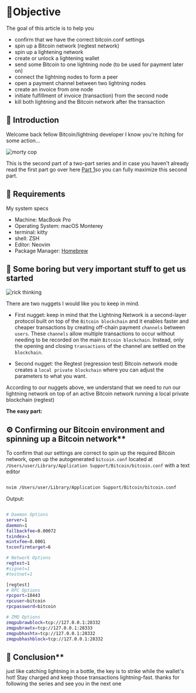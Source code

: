 # 📜Objective

The goal of this article is to help you

- confirm that we have the correct bitcoin.conf settings
- spin up a Bitcoin network (regtest network)
- spin up a lightening network
- create or unlock a lightening wallet
- send some Bitcoin to one lightning node (to be used for payment later on)
- connect the lightning nodes to form a peer
- open a payment channel between two lightning nodes
- create an invoice from one node
- initiate fulfillment of invoice (transaction) from the second node
- kill both lightning and the Bitcoin network after the transaction

## 📜 Introduction

Welcome back fellow Bitcoin/lightning developer I know you're itching for some action...

![morty cop](https://media4.giphy.com/media/v1.Y2lkPTc5MGI3NjExaGs0czQycTVkamp0ZmlxbTF0eDYxa21rcHM0dTRnemh4NWZwenVxMSZlcD12MV9pbnRlcm5hbF9naWZfYnlfaWQmY3Q9Zw/YRiRZGlioGVLAwo86B/giphy.gif)

This is the second part of a two-part series and in case you haven't already read the first part go over here [Part 1](https://hashnode.com/post/clsctrvcp00000ale7n0pfur8)so you can fully maximize this second part.

## 📜 Requirements

My system specs

- Machine: MacBook Pro
- Operating System: macOS Monterey
- terminal: kitty
- shell: ZSH
- Editor: Neovim
- Package Manager: [Homebrew](https://brew.sh/)

## 📜 Some boring but very important stuff to get us started

![rick thinking](https://media.giphy.com/media/v1.Y2lkPTc5MGI3NjExb3I0OXlvMGVuaHRseGJmZ25xdjIzczRuazVteWZ3MGs4M3ZpNnFobiZlcD12MV9pbnRlcm5hbF9naWZfYnlfaWQmY3Q9Zw/6SPT4vjEWBPjECMXwr/giphy.gif)

There are two nuggets I would like you to keep in mind.

- First nugget: keep in mind that the Lightning Network is a second-layer protocol built on top of the `Bitcoin blockchain` and it enables faster and cheaper transactions by creating off-chain payment `channels` between `users`. These `channels` allow multiple transactions to occur without needing to be recorded on the main `Bitcoin blockchain`. Instead, only the opening and closing `transactions` of the channel are settled on the `blockchain`.

- Second nugget: the Regtest (regression test) Bitcoin network mode creates a `local private blockchain` where you can adjust the parameters to what you want.

According to our nuggets above, we understand that we need to run our lightning network on top of an active Bitcoin network running a local private blockchain (regtest)

**The easy part:**

## ⚙️ Confirming our Bitcoin environment and spinning up a Bitcoin network\*\*

To confirm that our settings are correct to spin up the required Bitcoin network, open up the autogenerated `bitcoin.conf` located at `/Users/user/Library/Application Support/Bitcoin/bitcoin.conf` with a text editor

```zsh

nvim /Users/user/Library/Application Support/Bitcoin/bitcoin.conf

```

Output:

```zsh

# Daemon Options
server=1
daemon=1
fallbackfee=0.00072
txindex=1
mintxfee=0.0001
txconfirmtarget=6

# Network Options
regtest=1
#signet=1
#testnet=1

[regtest]
# RPC Options
rpcport=18443
rpcuser=bitcoin
rpcpassword=bitcoin

# ZMQ Options
zmqpubrawblock=tcp://127.0.0.1:28332
zmqpubrawtx=tcp://127.0.0.1:28333
zmqpubhashtx=tcp://127.0.0.1:28332
zmqpubhashblock=tcp://127.0.0.1:28332

```

## 📜 Conclusion\*\*

just like catching lightning in a bottle, the key is to strike while the wallet's hot! Stay charged and keep those transactions lightning-fast. thanks for following the series and see you in the next one

